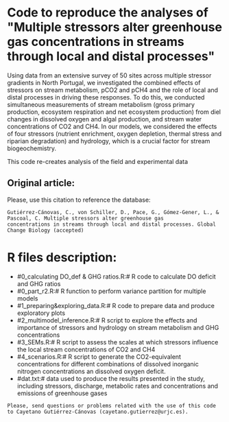 # Code to reproduce the analyses of "Multiple stressors alter greenhouse gas concentrations in streams through local and distal processes"

Using data from an extensive survey of 50 sites across multiple stressor gradients in North Portugal, we investigated the combined effects of stressors on stream metabolism, pCO2 and pCH4 and the role of local and distal processes in driving these responses. To do this, we conducted simultaneous measurements of stream metabolism (gross primary production, ecosystem respiration and net ecosystem production) from diel changes in dissolved oxygen and algal production, and stream water concentrations of CO2 and CH4. In our models, we considered the effects of four stressors (nutrient enrichment, oxygen depletion, thermal stress and riparian degradation) and hydrology, which is a crucial factor for stream biogeochemistry.   

This code re-creates analysis of the field and experimental data

## Original article:

Please, use this citation to reference the database:
```
Gutiérrez-Cánovas, C., von Schiller, D., Pace, G., Gómez-Gener, L., & Pascoal, C. Multiple stressors alter greenhouse gas
concentrations in streams through local and distal processes. Global Change Biology (accepted)
```

# R files description:

* #0_calculating DO_def & GHG ratios.R:# R code to calculate DO deficit and GHG ratios
* #0_part_r2.R:# R function to perform variance partition for multiple models
* #1_preparing&exploring_data.R:# R code to prepare data and produce exploratory plots
* #2_multimodel_inference.R:# R script to explore the effects and importance of stressors and hydrology on stream metabolism and GHG concentrations
* #3_SEMs.R:# R script to assess the scales at which stressors influence the local stream concentrations of CO2 and CH4
* #4_scenarios.R:# R script to generate the CO2-equivalent concentrations for different combinations of dissolved inorganic nitrogen concentrations an dissolved oxygen deficit.
* #dat.txt:# data used to produce the results presented in the study, including stressors, discharge, metabolic rates and concentrations and emissions of greenhouse gases


```
Please, send questions or problems related with the use of this code to Cayetano Gutiérrez-Cánovas (cayetano.gutierrez@urjc.es).

